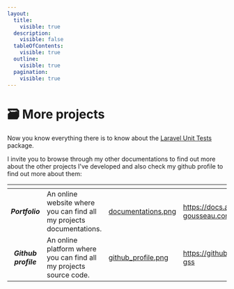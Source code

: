 ```yaml
---
layout:
  title:
    visible: true
  description:
    visible: false
  tableOfContents:
    visible: true
  outline:
    visible: true
  pagination:
    visible: true
---
```


# 🗃️ More projects

Now you know everything there is to know about the [Laravel Unit Tests](https://github.com/alexis-gss/laravel-unit-tests/tree/develop) package.

I invite you to browse through my other documentations to find out more about the other projects I've developed and also check my github profile to find out more about them:

<table data-card-size="large" data-view="cards"><thead><tr><th align="center"></th><th></th><th data-hidden data-card-cover data-type="files"></th><th data-hidden data-card-target data-type="content-ref"></th></tr></thead><tbody><tr><td align="center"><em><strong>Portfolio</strong></em></td><td>An online website where you can find all my projects documentations.</td><td><a href="../.gitbook/assets/documentations.png">documentations.png</a></td><td><a href="https://docs.alexis-gousseau.com/">https://docs.alexis-gousseau.com/</a></td></tr><tr><td align="center"><em><strong>Github profile</strong></em></td><td>An online platform where you can find all my projects source code.</td><td><a href="../.gitbook/assets/github_profile.png">github_profile.png</a></td><td><a href="https://github.com/alexis-gss">https://github.com/alexis-gss</a></td></tr></tbody></table>

